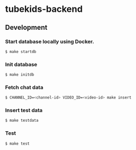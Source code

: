 # tubekids-backend

## Development

### Start database locally using Docker.

```bash
$ make startdb
```

### Init database

```bash
$ make initdb
```

### Fetch chat data

```bash
$ CHANNEL_ID=<channel-id> VIDEO_ID=<video-id> make insert
```

### Insert test data

```bash
$ make testdata
```

### Test

```bash
$ make test
```
